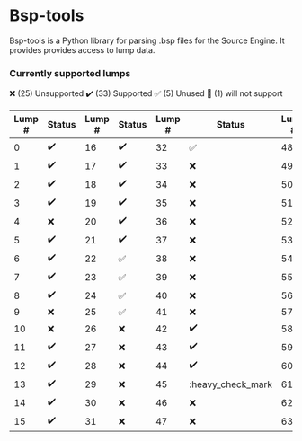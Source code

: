 # Bsp-tools

Bsp-tools is a Python library for parsing .bsp files for the Source Engine. It provides provides access to lump data.

### Currently supported lumps

:x: (25) Unsupported :heavy_check_mark: (33) Supported :white_check_mark: (5) Unused :no_good: (1) will not support

| Lump # | Status | Lump # | Status | Lump # | Status | Lump # | Status |
| --- | --- | --- | --- | --- | --- | --- | --- |
| 0  | :heavy_check_mark:   | 16 | :heavy_check_mark:   | 32 | :white_check_mark:   | 48 | :x:                |
| 1  | :heavy_check_mark:   | 17 | :heavy_check_mark:   | 33 | :x:                  | 49 | :x:                |
| 2  | :heavy_check_mark:   | 18 | :heavy_check_mark:   | 34 | :x:                  | 50 | :heavy_check_mark: |
| 3  | :heavy_check_mark:   | 19 | :heavy_check_mark:   | 35 | :x:                  | 51 | :heavy_check_mark: |
| 4  | :x:                  | 20 | :heavy_check_mark:   | 36 | :x:                  | 52 | :heavy_check_mark: |
| 5  | :heavy_check_mark:   | 21 | :heavy_check_mark:   | 37 | :x:                  | 53 | :heavy_check_mark: |
| 6  | :heavy_check_mark:   | 22 | :white_check_mark:   | 38 | :x:                  | 54 | :heavy_check_mark: |
| 7  | :heavy_check_mark:   | 23 | :white_check_mark:   | 39 | :x:                  | 55 | :heavy_check_mark: |
| 8  | :heavy_check_mark:   | 24 | :white_check_mark:   | 40 | :x:                  | 56 | :heavy_check_mark: |
| 9  | :x:                  | 25 | :white_check_mark:   | 41 | :x:                  | 57 | :no_good:          |
| 10 | :x:                  | 26 | :x:                  | 42 | :heavy_check_mark:   | 58 | :heavy_check_mark: |
| 11 | :heavy_check_mark:   | 27 | :x:                  | 43 | :heavy_check_mark:   | 59 | :heavy_check_mark: |
| 12 | :heavy_check_mark:   | 28 | :x:                  | 44 | :heavy_check_mark:   | 60 | :heavy_check_mark: |
| 13 | :heavy_check_mark:   | 29 | :x:                  | 45 | :heavy_check_mark    | 61 | :x:                |
| 14 | :heavy_check_mark:   | 30 | :x:                  | 46 | :x:                  | 62 | :x:                |
| 15 | :heavy_check_mark:   | 31 | :x:                  | 47 | :x:                  | 63 | :x:                |
